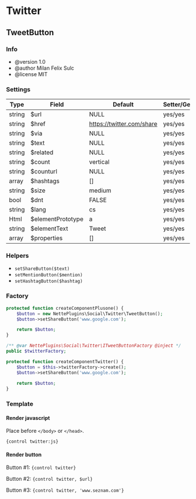 # Twitter

## TweetButton

### Info

* @version 1.0
* @author Milan Felix Sulc
* @license MIT

### Settings

| Type   | Field             | Default                   | Setter/Getter | Info                     |
|--------|-------------------|---------------------------|---------------|--------------------------|
| string | $url              | NULL                      | yes/yes       |                          |
| string | $href             | https://twitter.com/share | yes/yes       |                          |
| string | $via              | NULL                      | yes/yes       |                          |
| string | $text             | NULL                      | yes/yes       |                          |
| string | $related          | NULL                      | yes/yes       |                          |
| string | $count            | vertical                  | yes/yes       | none/vertical/horizontal |
| string | $counturl         | NULL                      | yes/yes       |                          |
| array  | $hashtags         | []                        | yes/yes       |                          |
| string | $size             | medium                    | yes/yes       | medium/large             |
| bool   | $dnt              | FALSE                     | yes/yes       |                          |
| string | $lang             | cs                        | yes/yes       |                          |
| Html   | $elementPrototype | a                         | yes/yes       | html prototype           |
| string | $elementText      | Tweet                     | yes/yes       |                          |
| array  | $properties       | []                        | yes/yes       |                          |

### Helpers

* `setShareButton($text)`
* `setMentionButton($mention)`
* `setHashtagButton($hashtag)`

### Factory

```php
protected function createComponentPlusone() {
    $button = new NettePlugins\Social\Twitter\TweetButton();
    $button->setShareButton('www.google.com');

    return $button;
}
```

```php
/** @var NettePlugins\Social\Twitter\ITweetButtonFactory @inject */
public $twitterFactory;

protected function createComponentTwitter() {
    $button = $this->twitterFactory->create();
    $button->setShareButton('www.google.com');
    
    return $button;
}
```

### Template

#### Render javascript

Place before `</body>` or `</head>`.

`{control twitter:js}`

#### Render button

Button #1: `{control twitter}`

Button #2: `{control twitter, $url}`

Button #3: `{control twitter, 'www.seznam.com'}`
